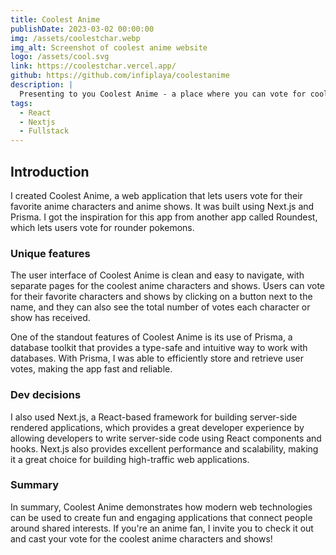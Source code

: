 ```yaml
---
title: Coolest Anime
publishDate: 2023-03-02 00:00:00
img: /assets/coolestchar.webp
img_alt: Screenshot of coolest anime website
logo: /assets/cool.svg
link: https://coolestchar.vercel.app/
github: https://github.com/infiplaya/coolestanime
description: |
  Presenting to you Coolest Anime - a place where you can vote for coolest animes and characters. Inspired by roundest.
tags:
  - React
  - Nextjs
  - Fullstack
---
```


## Introduction

I created Coolest Anime, a web application that lets users vote for their favorite anime characters and anime shows. It was built using Next.js and Prisma. I got the inspiration for this app from another app called Roundest, which lets users vote for rounder pokemons.

### Unique features

The user interface of Coolest Anime is clean and easy to navigate, with separate pages for the coolest anime characters and shows. Users can vote for their favorite characters and shows by clicking on a button next to the name, and they can also see the total number of votes each character or show has received.

One of the standout features of Coolest Anime is its use of Prisma, a database toolkit that provides a type-safe and intuitive way to work with databases. With Prisma, I was able to efficiently store and retrieve user votes, making the app fast and reliable.

### Dev decisions

I also used Next.js, a React-based framework for building server-side rendered applications, which provides a great developer experience by allowing developers to write server-side code using React components and hooks. Next.js also provides excellent performance and scalability, making it a great choice for building high-traffic web applications.

### Summary

In summary, Coolest Anime demonstrates how modern web technologies can be used to create fun and engaging applications that connect people around shared interests. If you're an anime fan, I invite you to check it out and cast your vote for the coolest anime characters and shows!
